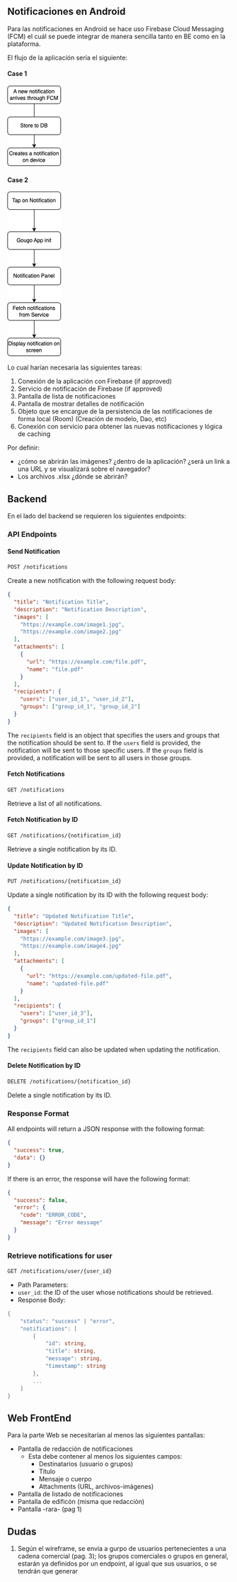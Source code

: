 ## Notificaciones en Android

Para las notificaciones en Android se hace uso Firebase Cloud Messaging (FCM) el cuál se puede integrar de manera sencilla tanto en BE como en la plataforma.

El flujo de la aplicación sería el siguiente:

#### Case 1
![](imgs/1.png)

#### Case 2

![](imgs/2.png)

Lo cual harían necesaria las siguientes tareas:

1. Conexión de la aplicación con Firebase (if approved)
2. Servicio de notificación de Firebase (if approved)
3. Pantalla de lista de notificaciones
4. Pantalla de mostrar detalles de notificación
5. Objeto que se encargue de la persistencia de las notificaciones de forma local (Room) (Creación de modelo, Dao, etc)
6. Conexión con servicio para obtener las nuevas notificaciones y lógica de caching

Por definir:

- ¿cómo se abrirán las imágenes? ¿dentro de la aplicación? ¿será un link a una URL y se visualizará sobre el navegador?
- Los archivos .xlsx ¿dónde se abrirán?



## Backend

En el lado del backend se requieren los siguientes endpoints:

### API Endpoints
#### Send Notification

```bash
POST /notifications
```

Create a new notification with the following request body:

```json
{
  "title": "Notification Title",
  "description": "Notification Description",
  "images": [
    "https://example.com/image1.jpg",
    "https://example.com/image2.jpg"
  ],
  "attachments": [
    {
      "url": "https://example.com/file.pdf",
      "name": "file.pdf"
    }
  ],
  "recipients": {
    "users": ["user_id_1", "user_id_2"],
    "groups": ["group_id_1", "group_id_2"]
  }
}
```

The `recipients` field is an object that specifies the users and groups that the notification should be sent to. If the `users` field is provided, the notification will be sent to those specific users. If the `groups` field is provided, a notification will be sent to all users in those groups.

#### Fetch Notifications

```bash
GET /notifications
```



Retrieve a list of all notifications.
#### Fetch Notification by ID

```bash
GET /notifications/{notification_id}
```



Retrieve a single notification by its ID.
#### Update Notification by ID

```bash
PUT /notifications/{notification_id}
```

Update a single notification by its ID with the following request body:

```json
{
  "title": "Updated Notification Title",
  "description": "Updated Notification Description",
  "images": [
    "https://example.com/image3.jpg",
    "https://example.com/image4.jpg"
  ],
  "attachments": [
    {
      "url": "https://example.com/updated-file.pdf",
      "name": "updated-file.pdf"
    }
  ],
  "recipients": {
    "users": ["user_id_3"],
    "groups": ["group_id_1"]
  }
}
```

The `recipients` field can also be updated when updating the notification.

#### Delete Notification by ID

```bash
DELETE /notifications/{notification_id}
```

Delete a single notification by its ID.

### Response Format

All endpoints will return a JSON response with the following format:

```json
{
  "success": true,
  "data": {}
}
```



If there is an error, the response will have the following format:

```json
{
  "success": false,
  "error": {
    "code": "ERROR_CODE",
    "message": "Error message"
  }
}
```


### Retrieve notifications for user

```bash
GET /notifications/user/{user_id}
```
- Path Parameters: 
- `user_id`: the ID of the user whose notifications should be retrieved. 
- Response Body:

```go
{
    "status": "success" | "error",
    "notifications": [
        {
            "id": string,
            "title": string,
            "message": string,
            "timestamp": string
        },
        ...
    ]
}
```

## Web FrontEnd

Para la parte Web se necesitarían al menos las siguientes pantallas:

- Pantalla de redacción de notificaciones
	- Esta debe contener al menos los siguientes campos: 
		-  Destinatarios (usuario o grupos)
		-  Título
		-  Mensaje o cuerpo
		-  Attachments (URL, archivos-imágenes)
- Pantalla de listado de notificaciones
- Pantalla de edificón (misma que redacción)
- Pantalla -rara- (pag 1)

## Dudas

1. Según el wireframe, se envía a gurpo de usuarios pertenecientes a una cadena comercial (pag. 3); los grupos comerciales o grupos en general, estarán ya definidos por un endpoint, al igual que sus usuarios, o se tendrán que generar

